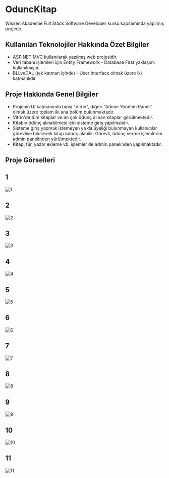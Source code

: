 # OduncKitap

Wissen Akademie Full Stack Software Developer kursu kapsamında yapılmış projedir. 

## Kullanılan Teknolojiler Hakkında Özet Bilgiler

* ASP.NET MVC kullanılarak yazılmış web projesidir.
* Veri tabanı işlemleri için Entity Framework - Database First yaklaşımı kullanılmıştır. 
* BLLveDAL (tek katman içinde) - User Interface olmak üzere iki katmanlıdır. 

## Proje Hakkında Genel Bilgiler

* Projenin UI katmanında birisi "Vitrin", diğeri "Admin Yönetim Paneli" olmak üzere toplam iki ana bölüm bulunmaktadır. 
* Vitrin'de tüm kitaplar ve en çok ödünç alınan kitaplar görülmektedir.
* Kitabın ödünç alınabilmesi için sisteme giriş yapılmalıdır. 
* Sisteme giriş yapmak istemeyen ya da üyeliği bulunmayan kullanıcılar görevliye bildirerek kitap ödünç alabilir. Görevli, ödünç verme işlemlerini admin panelinden yürütmektedir.
* Kitap, tür, yazar ekleme vb. işlemler de admin panelinden yapılmaktadır. 

## Proje Görselleri

## 1
![1](https://user-images.githubusercontent.com/103080618/227375206-f7ec1e6a-356a-466b-aff7-9b2ed139f1a9.png)

## 2
![2](https://user-images.githubusercontent.com/103080618/227375222-2af810a6-d575-4956-93ab-49c1aafbfa40.png)

## 3
![3](https://user-images.githubusercontent.com/103080618/227375239-f303100e-dc12-4e2b-8d12-e2b2fbc6e0c4.png)

## 4
![4](https://user-images.githubusercontent.com/103080618/227375293-9fdb275b-9b5c-43cc-9c71-09802705f8f9.png)

## 5
![5](https://user-images.githubusercontent.com/103080618/227375308-de185c5c-164c-46d3-ad39-9bfe07a196b5.png)

## 6
![6](https://user-images.githubusercontent.com/103080618/227375322-833f4447-5a46-4f3d-96b0-3fe406b1d307.png)

## 7
![7](https://user-images.githubusercontent.com/103080618/227375334-a89b6289-e59a-4938-8b29-1d0f2d7aa7e4.png)

## 8
![8](https://user-images.githubusercontent.com/103080618/227375354-4c0de883-0f3d-4d25-a1b8-48b2771fef71.png)

## 9
![9](https://user-images.githubusercontent.com/103080618/227375365-bf3860c2-174e-4a69-a883-ed56020fc4ed.png)

## 10
![10](https://user-images.githubusercontent.com/103080618/227375379-8499974b-2805-4ea5-ae0c-3ffad5ca467e.png)

## 11
![11](https://user-images.githubusercontent.com/103080618/227375392-0e4c1a45-436b-4501-98d3-c31d9a411e7a.png)





